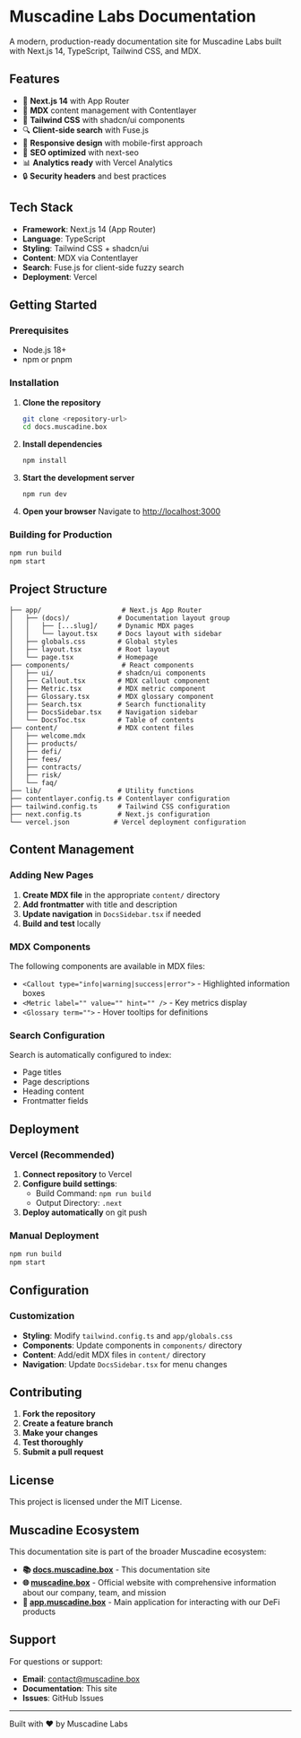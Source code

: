 # Muscadine Labs Documentation

A modern, production-ready documentation site for Muscadine Labs built with Next.js 14, TypeScript, Tailwind CSS, and MDX.

## Features

- 🚀 **Next.js 14** with App Router
- 📝 **MDX** content management with Contentlayer
- 🎨 **Tailwind CSS** with shadcn/ui components
- 🔍 **Client-side search** with Fuse.js
- 📱 **Responsive design** with mobile-first approach
- 🎯 **SEO optimized** with next-seo
- 📊 **Analytics ready** with Vercel Analytics
- 🔒 **Security headers** and best practices

## Tech Stack

- **Framework**: Next.js 14 (App Router)
- **Language**: TypeScript
- **Styling**: Tailwind CSS + shadcn/ui
- **Content**: MDX via Contentlayer
- **Search**: Fuse.js for client-side fuzzy search
- **Deployment**: Vercel

## Getting Started

### Prerequisites

- Node.js 18+ 
- npm or pnpm

### Installation

1. **Clone the repository**
   ```bash
   git clone <repository-url>
   cd docs.muscadine.box
   ```

2. **Install dependencies**
   ```bash
   npm install
   ```

3. **Start the development server**
   ```bash
   npm run dev
   ```

4. **Open your browser**
   Navigate to [http://localhost:3000](http://localhost:3000)

### Building for Production

```bash
npm run build
npm start
```

## Project Structure

```
├── app/                    # Next.js App Router
│   ├── (docs)/            # Documentation layout group
│   │   ├── [...slug]/     # Dynamic MDX pages
│   │   └── layout.tsx     # Docs layout with sidebar
│   ├── globals.css        # Global styles
│   ├── layout.tsx         # Root layout
│   └── page.tsx           # Homepage
├── components/             # React components
│   ├── ui/                # shadcn/ui components
│   ├── Callout.tsx        # MDX callout component
│   ├── Metric.tsx         # MDX metric component
│   ├── Glossary.tsx       # MDX glossary component
│   ├── Search.tsx         # Search functionality
│   ├── DocsSidebar.tsx    # Navigation sidebar
│   └── DocsToc.tsx        # Table of contents
├── content/               # MDX content files
│   ├── welcome.mdx
│   ├── products/
│   ├── defi/
│   ├── fees/
│   ├── contracts/
│   ├── risk/
│   └── faq/
├── lib/                   # Utility functions
├── contentlayer.config.ts # Contentlayer configuration
├── tailwind.config.ts     # Tailwind CSS configuration
├── next.config.ts         # Next.js configuration
└── vercel.json           # Vercel deployment configuration
```

## Content Management

### Adding New Pages

1. **Create MDX file** in the appropriate `content/` directory
2. **Add frontmatter** with title and description
3. **Update navigation** in `DocsSidebar.tsx` if needed
4. **Build and test** locally

### MDX Components

The following components are available in MDX files:

- `<Callout type="info|warning|success|error">` - Highlighted information boxes
- `<Metric label="" value="" hint="" />` - Key metrics display
- `<Glossary term="">` - Hover tooltips for definitions

### Search Configuration

Search is automatically configured to index:
- Page titles
- Page descriptions  
- Heading content
- Frontmatter fields

## Deployment

### Vercel (Recommended)

1. **Connect repository** to Vercel
2. **Configure build settings**:
   - Build Command: `npm run build`
   - Output Directory: `.next`
3. **Deploy automatically** on git push

### Manual Deployment

```bash
npm run build
npm start
```

## Configuration

### Customization

- **Styling**: Modify `tailwind.config.ts` and `app/globals.css`
- **Components**: Update components in `components/` directory
- **Content**: Add/edit MDX files in `content/` directory
- **Navigation**: Update `DocsSidebar.tsx` for menu changes

## Contributing

1. **Fork the repository**
2. **Create a feature branch**
3. **Make your changes**
4. **Test thoroughly**
5. **Submit a pull request**

## License

This project is licensed under the MIT License.

## Muscadine Ecosystem

This documentation site is part of the broader Muscadine ecosystem:

- **📚 [docs.muscadine.box](https://docs.muscadine.box)** - This documentation site
- **🌐 [muscadine.box](https://muscadine.box)** - Official website with comprehensive information about our company, team, and mission
- **📱 [app.muscadine.box](https://app.muscadine.box)** - Main application for interacting with our DeFi products

## Support

For questions or support:
- **Email**: [contact@muscadine.box](mailto:contact@muscadine.box)
- **Documentation**: This site
- **Issues**: GitHub Issues

---

Built with ❤️ by Muscadine Labs